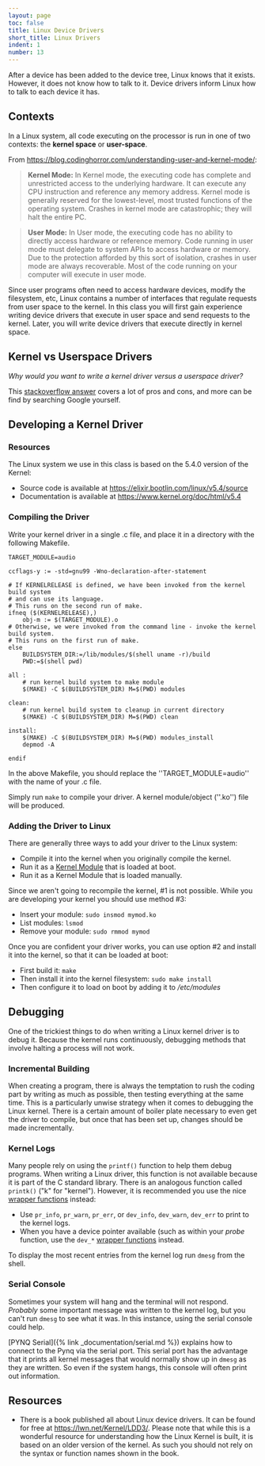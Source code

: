 ```yaml
---
layout: page
toc: false
title: Linux Device Drivers
short_title: Linux Drivers
indent: 1
number: 13
---
```


After a device has been added to the device tree, Linux knows that it exists.  However, it does not know how to talk to it.  Device drivers inform Linux how to talk to each device it has.

## Contexts 
In a Linux system, all code executing on the processor is run in one of two contexts: the **kernel space** or **user-space**.  

From <https://blog.codinghorror.com/understanding-user-and-kernel-mode/>:

> **Kernel Mode:** In Kernel mode, the executing code has complete and unrestricted access to the underlying hardware. It can execute any CPU instruction and reference any memory address. Kernel mode is generally reserved for the lowest-level, most trusted functions of the operating system. Crashes in kernel mode are catastrophic; they will halt the entire PC.

> **User Mode:** In User mode, the executing code has no ability to directly access hardware or reference memory. Code running in user mode must delegate to system APIs to access hardware or memory. Due to the protection afforded by this sort of isolation, crashes in user mode are always recoverable. Most of the code running on your computer will execute in user mode.


Since user programs often need to access hardware devices, modify the filesystem, etc, Linux contains a number of interfaces that regulate requests from user space to the kernel.  In this class you will first gain experience writing device drivers that execute in user space and send requests to the kernel.  Later, you will write device drivers that execute directly in kernel space.  


## Kernel vs Userspace Drivers 
*Why would you want to write a kernel driver versus a userspace driver?*

This [stackoverflow answer](https://stackoverflow.com/a/27709901) covers a lot of pros and cons, and more can be find by searching Google yourself.

## Developing a Kernel Driver 

### Resources 
The Linux system we use in this class is based on the 5.4.0 version of the Kernel:
  * Source code is available at <https://elixir.bootlin.com/linux/v5.4/source>
  * Documentation is available at <https://www.kernel.org/doc/html/v5.4>

### Compiling the Driver 
Write your kernel driver in a single .c file, and place it in a directory with the following Makefile.

```
TARGET_MODULE=audio

ccflags-y := -std=gnu99 -Wno-declaration-after-statement

# If KERNELRELEASE is defined, we have been invoked from the kernel build system
# and can use its language.
# This runs on the second run of make.
ifneq ($(KERNELRELEASE),)
	obj-m := $(TARGET_MODULE).o	
# Otherwise, we were invoked from the command line - invoke the kernel build system.
# This runs on the first run of make.
else	
	BUILDSYSTEM_DIR:=/lib/modules/$(shell uname -r)/build
	PWD:=$(shell pwd)

all : 
	# run kernel build system to make module
	$(MAKE) -C $(BUILDSYSTEM_DIR) M=$(PWD) modules
	
clean:
	# run kernel build system to cleanup in current directory
	$(MAKE) -C $(BUILDSYSTEM_DIR) M=$(PWD) clean

install:
	$(MAKE) -C $(BUILDSYSTEM_DIR) M=$(PWD) modules_install
    depmod -A

endif
```

In the above Makefile, you should replace the ''TARGET_MODULE=audio'' with the name of your .c file.

Simply run `make` to compile your driver.  A kernel module/object (''.ko'') file will be produced.

### Adding the Driver to Linux 
There are generally three ways to add your driver to the Linux system:
  - Compile it into the kernel when you originally compile the kernel.
  - Run it as a [Kernel Module](https://wiki.archlinux.org/index.php/Kernel_module) that is loaded at boot.
  - Run it as a Kernel Module that is loaded manually.

Since we aren't going to recompile the kernel, #1 is not possible.  While you are developing your kernel you should use method #3:
  * Insert your module: `sudo insmod mymod.ko`
  * List modules: `lsmod`
  * Remove your module: `sudo rmmod mymod`

Once you are confident your driver works, you can use option #2 and install it into the kernel, so that it can be loaded at boot:  
  * First build it: `make`
  * Then install it into the kernel filesystem: `sudo make install`
  * Then configure it to load on boot by adding it to */etc/modules*

## Debugging 
One of the trickiest things to do when writing a Linux kernel driver is to debug it.  Because the kernel runs continuously, debugging methods that involve halting a process will not work.  

### Incremental Building 
When creating a program, there is always the temptation to rush the coding part by writing as much as possible, then testing everything at the same time.  This is a particularly unwise strategy when it comes to debugging the Linux kernel.  There is a certain amount of boiler plate necessary to even get the driver to compile, but once that has been set up, changes should be made incrementally.

### Kernel Logs 
Many people rely on using the `printf()` function to help them debug programs.  When writing a Linux driver, this function is not available because it is part of the C standard library.  There is an analogous function called `printk()` ("k" for "kernel").  However, it is recommended you use the nice [wrapper functions](https://elixir.bootlin.com/linux/v5.4/source/include/linux/printk.h#L291) instead:
  * Use `pr_info`, `pr_warn`, `pr_err`, or `dev_info`, `dev_warn`, `dev_err` to print to the kernel logs. 
  * When you have a device pointer available (such as within your *probe* function, use the `dev_*` [wrapper functions](https://elixir.bootlin.com/linux/v5.4/source/include/linux/device.h#L1729) instead.   

To display the most recent entries from the kernel log run `dmesg` from the shell.

### Serial Console 
Sometimes your system will hang and the terminal will not respond.  *Probably* some important message was written to the kernel log, but you can't run `dmesg` to see what it was.  In this instance, using the serial console could help.

[PYNQ Serial]({% link _documentation/serial.md %}) explains how to connect to the Pynq via the serial port.  This serial port has the advantage that it prints all kernel messages that would normally show up in `dmesg` as they are written.  So even if the system hangs, this console will often print out information.  

## Resources 
  * There is a book published all about Linux device drivers.  It can be found for free at <https://lwn.net/Kernel/LDD3/>. Please note that while this is a wonderful resource for understanding how the Linux Kernel is built, it is based on an older version of the kernel. As such you should not rely on the syntax or function names shown in the book.